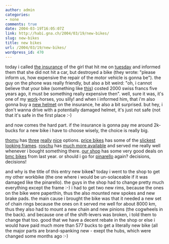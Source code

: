 ```yaml
---
author: admin
categories:
- none
comments: true
date: 2004-03-19T16:05:07Z
link: http://habi.gna.ch/2004/03/19/new-bikes/
slug: new-bikes
title: new bikes
url: /2004/03/19/new-bikes/
wordpress_id: 470
---
```


today i called [the insurance](http://www.alba.ch/) of the girl that hit me on [tuesday](http://habi.gna.ch/blog/archives/000249.html) and informed them that she did not hit a car, but destroyed a bike (they wrote: "please inform us, how expensive the repair of the motor vehicle is gonna be").
the guy on the phone was really friendly, but also a bit weird: "oh, i cannot believe that your bike (something like [this](http://www.kolumbus.fi/niko.koskela/asolo.jpg)) costed 2000 swiss francs five years ago, it must be something really expensive then". well, sure it was, it's one of my [work](http://velokurierbern.ch/)-horses, you silly! and when i informed him, that i'm also gonna buy a [new helmet](http://www.met-helmets.com/ProdottiDet.jsp?idrub=38&idcat=6#) on the insurance, he also a bit surprised. but hey, i don't wanna drive with a potentially damaged helmet, it's just not safe (not that it's safe in the first place :-)

and now comes the hard part. if the insurance is gonna pay me around 2k-bucks for a new bike i have to choose wisely, the choice is really big.

[thomu](http://www.thoemus.ch/) has [three](http://www.thoemus.ch/a_html/bikes/2004/sliker-team.htm) [really](http://www.thoemus.ch/a_html/bikes/2004/sliker-comp.htm) [nice](http://www.thoemus.ch/a_html/bikes/2004/twinner-street.htm) options.
[price bikes](http://www.price-bikes.ch/) has some of the [slickest looking frames](http://www.price-bikes.ch/bikes/road/overview.htm).
[roschu](http://bikeline.ch/) has [much more available](http://www.specialized.com/sbcSSRoadBikes.jsp?my=2004&JServSessionIdroot=fstwsq0d9s.j27002) and served me really well whenever i bought something there.
[our shop](http://velokurierladen.ch/01laden.html) has some very good deals on [bmc bikes](http://www.bmc-racing.com/bikes.cfm?lang=ger&catID=4) from last year.
or should i go for [pinarello](http://www.pinarello.com/main.php?surf=race&path=cycles%2Frace&lang=e) again?
decisions, decisions!

and why is the title of this entry new bike**s**?
today i went to the shop to get my other workbike (the one where i would be un-solaceable if it was damaged like the pinarello). the guys in the shop had to change pretty much everything except the frame :-)
i had to get two new rims, because the ones on the bike were paperthin, thus the also mounted new spokes and new brake pads. the main cause i brought the bike was that it needed a new set of chain rings because the ones on it served me well for about 8000 km, thus they also had to mount a new chain and new pinions (the cogwheels in the back). and because one of the shift-levers was broken, i told them to change that too. good that we have a decent rebate in the shop or else i would have paid much more than 577 bucks to get a literally new bike (all the major parts are brand-spanking new - exept the hubs, which were changed some months ago :-)
